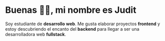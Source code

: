 # Buenas 👋🏽, mi nombre es Judit
Soy estudiante de **desarrollo web**. Me gusta elaborar proyectos **frontend** y estoy descubriendo el encanto del **backend** para llegar a ser una desarrolladora web **fullstack**.
